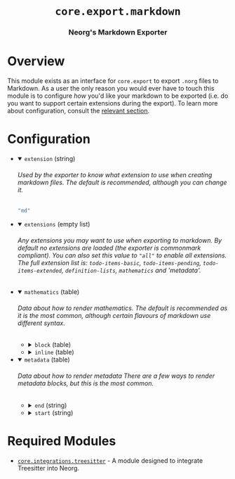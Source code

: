 <div align="center">

# `core.export.markdown`

### Neorg's Markdown Exporter





</div>

# Overview

This module exists as an interface for `core.export` to export `.norg` files to Markdown.
As a user the only reason you would ever have to touch this module is to configure *how* you'd
like your markdown to be exported (i.e. do you want to support certain extensions during the export).
To learn more about configuration, consult the [relevant section](#configuration).

# Configuration

* <details open>
  
  <summary><code>extension</code> (string)</summary>
  
  <h6>
  
  <div>
  
  Used by the exporter to know what extension to use
  when creating markdown files.
  The default is recommended, although you can change it.
  
  </div>
  
  </h6>
  
  ```lua
  "md"
  ```
  
  </details>

* <details open>
  
  <summary><code>extensions</code> (empty list)</summary>
  
  <h6>
  
  <div>
  
  Any extensions you may want to use when exporting to markdown. By
  default no extensions are loaded (the exporter is commonmark compliant).
  You can also set this value to `"all"` to enable all extensions.
  The full extension list is: `todo-items-basic`, `todo-items-pending`, `todo-items-extended`,
  `definition-lists`, `mathematics` and 'metadata'.
  
  </div>
  
  </h6>
  
  
  
  
  </details>

* <details open>
  
  <summary><code>mathematics</code> (table)</summary>
  
  <h6>
  
  <div>
  
  Data about how to render mathematics.
  The default is recommended as it is the most common, although certain flavours
  of markdown use different syntax.
  
  </div>
  
  </h6>
  
  
  * <details>
    
    <summary><code>block</code> (table)</summary>
    
    <h6>
    
    <div>
    
    Block-level mathematics are represented as such:
    
    ```md
    $$
    \frac{3, 2}
    $$
    ```
    
    </div>
    
    </h6>
    
    
    * <details>
      
      <summary><code>end</code> (string)</summary>
      
      <br>
      
      ```lua
      "$$"
      ```
      
      </details>
    * <details>
      
      <summary><code>start</code> (string)</summary>
      
      <br>
      
      ```lua
      "$$"
      ```
      
      </details>
    
    
    </details>
  * <details>
    
    <summary><code>inline</code> (table)</summary>
    
    <h6>
    
    <div>
    
    Inline mathematics are represented `$like this$`.
    
    </div>
    
    </h6>
    
    
    * <details>
      
      <summary><code>end</code> (string)</summary>
      
      <br>
      
      ```lua
      "$"
      ```
      
      </details>
    * <details>
      
      <summary><code>start</code> (string)</summary>
      
      <br>
      
      ```lua
      "$"
      ```
      
      </details>
    
    
    </details>
  
  
  </details>

* <details open>
  
  <summary><code>metadata</code> (table)</summary>
  
  <h6>
  
  <div>
  
  Data about how to render metadata
  There are a few ways to render metadata blocks, but this is the most
  common.
  
  </div>
  
  </h6>
  
  
  * <details>
    
    <summary><code>end</code> (string)</summary>
    
    <br>
    
    ```lua
    "---"
    ```
    
    </details>
  * <details>
    
    <summary><code>start</code> (string)</summary>
    
    <br>
    
    ```lua
    "---"
    ```
    
    </details>
  
  
  </details>


# Required Modules

- [`core.integrations.treesitter`](https://github.com/nvim-neorg/neorg/wiki/Treesitter-Integration) - A module designed to integrate Treesitter into Neorg.

